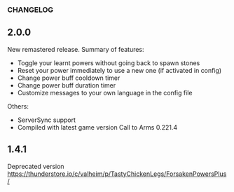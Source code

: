 ### CHANGELOG

## 2.0.0

New remastered release. Summary of features:
* Toggle your learnt powers without going back to spawn stones
* Reset your power immediately to use a new one (if activated in config)
* Change power buff cooldown timer
* Change power buff duration timer
* Customize messages to your own language in the config file

Others:
* ServerSync support
* Compiled with latest game version Call to Arms 0.221.4

## 1.4.1

Deprecated version https://thunderstore.io/c/valheim/p/TastyChickenLegs/ForsakenPowersPlus/